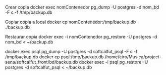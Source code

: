 Crear copia
docker exec nomContenedor pg_dump -U postgres -d nom_bd -F c -f /tmp/backup.db

Copiar copia a local
docker cp nomContenedor:/tmp/backup.db ./backup.db

Restaurar copia
docker exec -i nomContenedor pg_restore -U postgres -d nom_bd < ~/backup.db


docker exec psql pg_dump -U postgres -d softcalfut_psql -F c -f /tmp/backup.db
docker cp psql:/tmp/backup.db /home/ciro/Musica/project-sena/softcalfut_front/bd/backup.db
docker exec -i psql pg_restore -U postgres -d softcalfut_psql < ~/backup.db